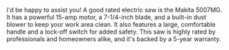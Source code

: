 I'd be happy to assist you! A good rated electric saw is the Makita 5007MG. It has a powerful 15-amp motor, a 7-1/4-inch blade, and a built-in dust blower to keep your work area clean. It also features a large, comfortable handle and a lock-off switch for added safety. This saw is highly rated by professionals and homeowners alike, and it's backed by a 5-year warranty.